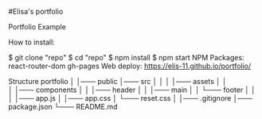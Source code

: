 #Elisa's portfolio <br>

Portfolio Example

How to install:

$ git clone "repo"
$ cd "repo"
$ npm install
$ npm start
NPM Packages:
react-router-dom
gh-pages
Web deploy:
https://elis-11.github.io/portfolio/

Structure
portfolio
 │
 │─── public
 │─── src
 │     │
 │     │─── assets
 │     │     
 │     │─── components
 │     │     │─── header
 │     │     │─── main
 │     │     └─── footer
 │     │     
 │     │─── app.js
 │     │─── app.css
 │     └─── reset.css
 │ 
 │─── .gitignore
 │─── package.json
 └─── README.md